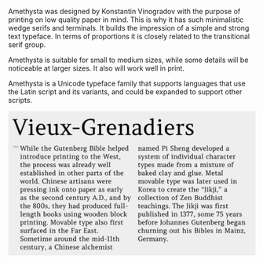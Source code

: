 Amethysta was designed by Konstantin Vinogradov 
with the purpose of printing on low quality paper in mind.
This is why it has such minimalistic wedge serifs and terminals.
It builds the impression of a simple and strong text typeface.
In terms of proportions it is closely related to the transitional 
serif group.

Amethysta is suitable for small to medium sizes, while some details
will be noticeable at larger sizes. It also will work well in print.

Amethysta is a Unicode typeface family that supports 
languages that use the Latin script and its variants, and 
could be expanded to support other scripts.

![Amethysta Font](src/sample.png)